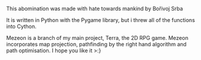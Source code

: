 This abomination was made with hate towards mankind by Bořivoj Srba

It is written in Python with the Pygame library,
but i threw all of the functions into Cython.

Mezeon is a branch of my main project, Terra, the 2D RPG game.
Mezeon incorporates map projection, pathfinding by the right hand algorithm
and path optimisation. I hope you like it >:}

